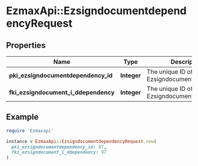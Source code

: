 # EzmaxApi::EzsigndocumentdependencyRequest

## Properties

| Name | Type | Description | Notes |
| ---- | ---- | ----------- | ----- |
| **pki_ezsigndocumentdependency_id** | **Integer** | The unique ID of the Ezsigndocumentdependency | [optional] |
| **fki_ezsigndocument_i_ddependency** | **Integer** | The unique ID of the Ezsigndocument |  |

## Example

```ruby
require 'Ezmaxapi'

instance = EzmaxApi::EzsigndocumentdependencyRequest.new(
  pki_ezsigndocumentdependency_id: 87,
  fki_ezsigndocument_i_ddependency: 97
)
```

